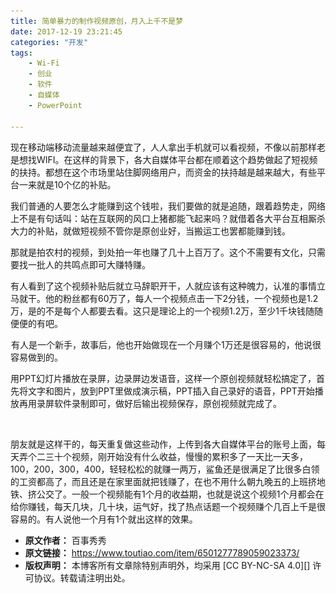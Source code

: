 ```yaml
---
title: 简单暴力的制作视频原创，月入上千不是梦
date: 2017-12-19 23:21:45
categories: "开发"
tags:
	- Wi-Fi
	- 创业
	- 软件
	- 自媒体
	- PowerPoint

---
```


 现在移动端移动流量越来越便宜了，人人拿出手机就可以看视频，不像以前那样老是想找WIFI。在这样的背景下，各大自媒体平台都在顺着这个趋势做起了短视频的扶持。都想在这个市场里站住脚网络用户，而资金的扶持越是越来越大，有些平台一来就是10个亿的补贴。

我们普通的人要怎么才能赚到这个钱啦，我们要做的就是追随，跟着趋势走，网络上不是有句话叫：站在互联网的风口上猪都能飞起来吗？就借着各大平台互相厮杀大力的补贴，就做短视频不管你是原创业好，当搬运工也罢都能赚到钱。

 那就是拍农村的视频，到处拍一年也赚了几十上百万了。这个不需要有文化，只需要找一批人的共鸣点即可大赚特赚。

 有人看到了这个视频补贴后就立马辞职开干，人就应该有这种魄力，认准的事情立马就干。他的粉丝都有60万了，每人一个视频点击一下2分钱，一个视频也是1.2万，是的不是每个人都要去看。这只是理论上的一个视频1.2万，至少1千块钱随随便便的有吧。

![简单暴力的制作视频原创，月入上千不是梦][IMQQ-ZVMF-EMQ3.gif]有人是一个新手，故事后，他也开始做现在一个月赚个1万还是很容易的，他说很容易做到的。

 用PPT幻灯片播放在录屏，边录屏边发语音，这样一个原创视频就轻松搞定了，首先将文字和图片，放到PPT里做成演示稿，PPT插入自己录好的语音，PPT开始播放再用录屏软件录制即可，做好后输出视频保存，原创视频就完成了。

![简单暴力的制作视频原创，月入上千不是梦][IMQQ-ZVMF-EMQ3.gif]

朋友就是这样干的，每天重复做这些动作，上传到各大自媒体平台的账号上面，每天弄个二三十个视频，刚开始没有什么收益，慢慢的累积多了一天比一天多，100，200，300，400，轻轻松松的就赚一两万，鲨鱼还是很满足了比很多白领的工资都高了，而且还是在家里面就把钱赚了，在也不用什么朝九晚五的上班挤地铁、挤公交了。一般一个视频能有1个月的收益期，也就是说这个视频1个月都会在给你赚钱，每天几块，几十块，运气好，找了热点话题一个视频赚个几百上千是很容易的。有人说他一个月有1个就出这样的效果。



[IMQQ-ZVMF-EMQ3.gif]: static/resources/crawler/IMQQ-ZVMF-EMQ3.gif
 *  **原文作者：** 百事秀秀
 *  **原文链接：** https://www.toutiao.com/item/6501277789059023373/
 *  **版权声明：** 本博客所有文章除特别声明外，均采用 [CC BY-NC-SA 4.0][] 许可协议。转载请注明出处。
